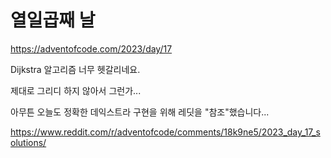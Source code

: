 # 열일곱째 날

https://adventofcode.com/2023/day/17

Dijkstra 알고리즘 너무 헷갈리네요.

제대로 그리디 하지 않아서 그런가...

아무튼 오늘도 정확한 데익스트라 구현을 위해 레딧을 "참조"했습니다...

https://www.reddit.com/r/adventofcode/comments/18k9ne5/2023_day_17_solutions/
